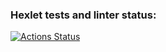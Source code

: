 ### Hexlet tests and linter status:
[![Actions Status](https://github.com/sheveleves/java-project-72/workflows/hexlet-check/badge.svg)](https://github.com/sheveleves/java-project-72/actions)